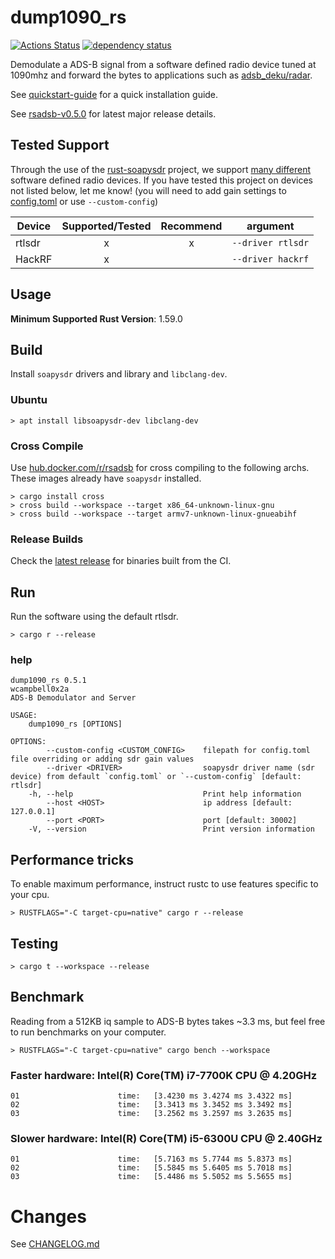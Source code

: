 # dump1090_rs
[![Actions Status](https://github.com/rsadsb/dump1090_rs/workflows/CI/badge.svg)](https://github.com/rsadsb/dump1090_rs/actions)
[![dependency status](https://deps.rs/repo/github/rsadsb/dump1090_rs/status.svg)](https://deps.rs/repo/github/rsadsb/dump1090_rs)

Demodulate a ADS-B signal from a software defined radio device tuned at 1090mhz and
forward the bytes to applications such as [adsb_deku/radar](https://github.com/rsadsb/adsb_deku).

See [quickstart-guide](https://rsadsb.github.io/quickstart.html) for a quick installation guide.

See [rsadsb-v0.5.0](https://rsadsb.github.io/v0.5.0.html) for latest major release details.

## Tested Support

Through the use of the [rust-soapysdr](https://github.com/kevinmehall/rust-soapysdr) project,
we support [many different](https://github.com/pothosware/SoapySDR/wiki) software defined radio devices.
If you have tested this project on devices not listed below, let me know!
(you will need to add gain settings to [config.toml](dump1090_rs/config.toml) or use `--custom-config`)

| Device | Supported/Tested | Recommend | argument          |
| ------ | :--------------: | :-------: | ----------------- |
| rtlsdr |        x         |     x     | `--driver rtlsdr` |
| HackRF |        x         |           | `--driver hackrf` |


## Usage
**Minimum Supported Rust Version**: 1.59.0

## Build

Install `soapysdr` drivers and library and `libclang-dev`.

### Ubuntu
```
> apt install libsoapysdr-dev libclang-dev
```

### Cross Compile
Use [hub.docker.com/r/rsadsb](https://hub.docker.com/r/rsadsb/ci/tags) for cross compiling to the following archs.
These images already have `soapysdr` installed.
```
> cargo install cross
> cross build --workspace --target x86_64-unknown-linux-gnu
> cross build --workspace --target armv7-unknown-linux-gnueabihf
```

### Release Builds
Check the [latest release](https://github.com/rsadsb/dump1090_rs/releases) for binaries built from the CI.

## Run
Run the software using the default rtlsdr.
```
> cargo r --release
```

### help
```
dump1090_rs 0.5.1
wcampbell0x2a
ADS-B Demodulator and Server

USAGE:
    dump1090_rs [OPTIONS]

OPTIONS:
        --custom-config <CUSTOM_CONFIG>    filepath for config.toml file overriding or adding sdr gain values
        --driver <DRIVER>                  soapysdr driver name (sdr device) from default `config.toml` or `--custom-config` [default: rtlsdr]
    -h, --help                             Print help information
        --host <HOST>                      ip address [default: 127.0.0.1]
        --port <PORT>                      port [default: 30002]
    -V, --version                          Print version information
```

## Performance tricks

To enable maximum performance, instruct rustc to use features specific to your cpu.
```
> RUSTFLAGS="-C target-cpu=native" cargo r --release
```

## Testing
```
> cargo t --workspace --release
```

## Benchmark

Reading from a 512KB iq sample to ADS-B bytes takes ~3.3 ms, but feel free to run benchmarks on your computer.
```
> RUSTFLAGS="-C target-cpu=native" cargo bench --workspace
```

### Faster hardware: Intel(R) Core(TM) i7-7700K CPU @ 4.20GHz
```
01                      time:   [3.4230 ms 3.4274 ms 3.4322 ms]
02                      time:   [3.3413 ms 3.3452 ms 3.3492 ms]
03                      time:   [3.2562 ms 3.2597 ms 3.2635 ms]
```


### Slower hardware: Intel(R) Core(TM) i5-6300U CPU @ 2.40GHz
```
01                      time:   [5.7163 ms 5.7744 ms 5.8373 ms]
02                      time:   [5.5845 ms 5.6405 ms 5.7018 ms]
03                      time:   [5.4486 ms 5.5052 ms 5.5655 ms]
```

# Changes
See [CHANGELOG.md](https://github.com/rsadsb/dump1090_rs/blob/master/CHANGELOG.md)
